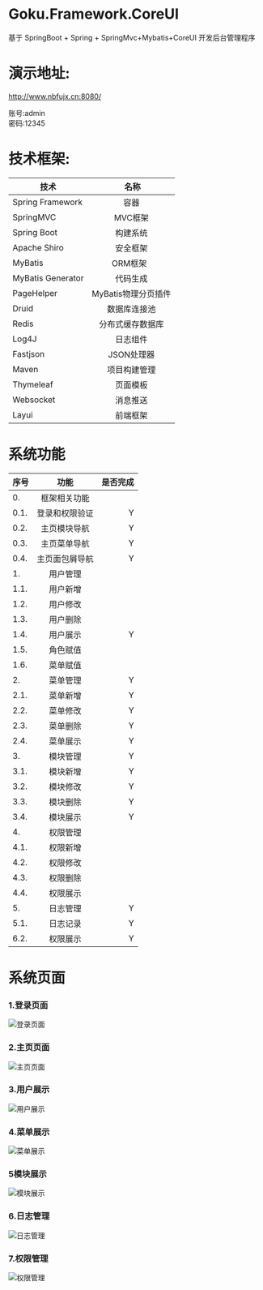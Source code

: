 # Goku.Framework.CoreUI
基于 SpringBoot + Spring + SpringMvc+Mybatis+CoreUI 开发后台管理程序

# 演示地址:

http://www.nbfujx.cn:8080/</br>

账号:admin</br>
密码:12345

# 技术框架:
| **技术** |  **名称**| 
| ------   |:------:|
| Spring Framework | 容器  |
| SpringMVC | MVC框架  |
| Spring Boot|构建系统|
| Apache Shiro | 安全框架  |
| MyBatis | ORM框架  |
| MyBatis Generator | 代码生成  |
| PageHelper | MyBatis物理分页插件  |
| Druid | 数据库连接池  | 
| Redis | 分布式缓存数据库  |
| Log4J | 日志组件  | 
| Fastjson |JSON处理器|
| Maven | 项目构建管理  |
| Thymeleaf| 页面模板  |
| Websocket| 消息推送 |
| Layui| 前端框架 |

# 系统功能
| **序号** | **功能** | **是否完成**|
| ------------- |:-------------:| -------------:|
|0.|框架相关功能|
|0.1.|登录和权限验证|Y|
|0.2.|主页模块导航|Y|
|0.3.|主页菜单导航|Y|
|0.4.|主页面包屑导航|Y|
|1.|用户管理||
|1.1.|用户新增||
|1.2.|用户修改||
|1.3.|用户删除||
|1.4.|用户展示|Y|
|1.5.|角色赋值||
|1.6.|菜单赋值||
|2.|菜单管理|Y|
|2.1.|菜单新增|Y|
|2.2.|菜单修改|Y|
|2.3.|菜单删除|Y|
|2.4.|菜单展示|Y|
|3.|模块管理|Y|
|3.1.|模块新增|Y|
|3.2.|模块修改|Y|
|3.3.|模块删除|Y|
|3.4.|模块展示|Y|
|4.|权限管理||
|4.1.|权限新增||
|4.2.|权限修改||
|4.3.|权限删除||
|4.4.|权限展示||
|5.|日志管理|Y|
|5.1.|日志记录|Y|
|6.2.|权限展示|Y|

# 系统页面
### 1.登录页面
![登录页面](http://images.cnblogs.com/cnblogs_com/nbfujx/1146065/o_TIM%e6%88%aa%e5%9b%be20180111092442.png)
### 2.主页页面
![主页页面](http://images.cnblogs.com/cnblogs_com/nbfujx/1146065/o_TIM%e6%88%aa%e5%9b%be20180111092512.png)
### 3.用户展示
![用户展示](http://images.cnblogs.com/cnblogs_com/nbfujx/1146065/o_TIM%e6%88%aa%e5%9b%be20180111092521.png)
### 4.菜单展示
![菜单展示](http://images.cnblogs.com/cnblogs_com/nbfujx/1146065/o_TIM%E6%88%AA%E5%9B%BE20180111092458.png)
### 5模块展示
![模块展示](http://images.cnblogs.com/cnblogs_com/nbfujx/1146065/o_TIM%E6%88%AA%E5%9B%BE20180112133002.png)
### 6.日志管理
![日志管理](http://images.cnblogs.com/cnblogs_com/nbfujx/1146065/o_QQ%e6%88%aa%e5%9b%be20180117203022.png)
### 7.权限管理
![权限管理]()
